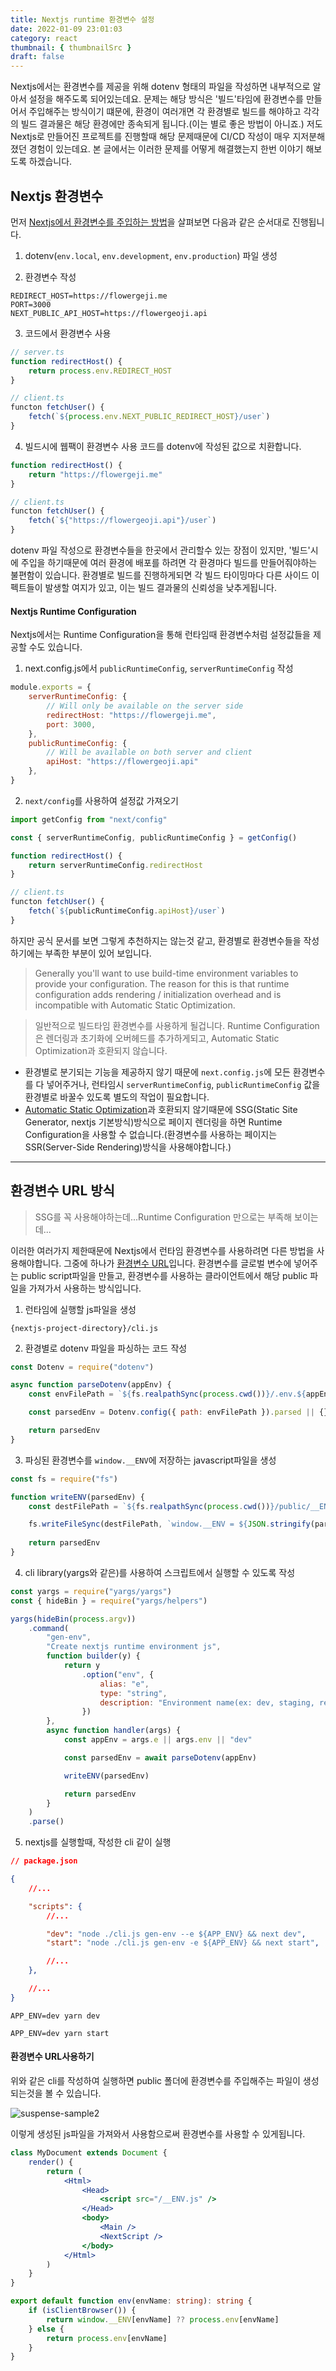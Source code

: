 ```yaml
---
title: Nextjs runtime 환경변수 설정
date: 2022-01-09 23:01:03
category: react
thumbnail: { thumbnailSrc }
draft: false
---
```


Nextjs에서는 환경변수를 제공을 위해 dotenv 형태의 파일을 작성하면 내부적으로 알아서 설정을 해주도록 되어있는데요. 문제는 해당 방식은 '빌드'타임에 환경변수를 만들어서 주입해주는 방식이기 떄문에, 환경이 여러개면 각 환경별로 빌드를 해야하고 각각의 빌드 결과물은 해당 환경에만 종속되게 됩니다.(이는 별로 좋은 방법이 아니죠.) 저도 Nextjs로 만들어진 프로젝트를 진행할때 해당 문제때문에 CI/CD 작성이 매우 지저분해졌던 경험이 있는데요. 본 글에서는 이러한 문제를 어떻게 해결했는지 한번 이야기 해보도록 하겠습니다.

## Nextjs 환경변수

먼저 [Nextjs에서 환경변수를 주입하는 방법](https://nextjs.org/docs/basic-features/environment-variables)을 살펴보면 다음과 같은 순서대로 진행됩니다.

1. dotenv(``env.local``, ``env.development``, ``env.production``) 파일 생성

2. 환경변수 작성
```dotenv
REDIRECT_HOST=https://flowergeji.me
PORT=3000
NEXT_PUBLIC_API_HOST=https://flowergeoji.api
```

3. 코드에서 환경변수 사용
```ts
// server.ts
function redirectHost() {
    return process.env.REDIRECT_HOST
}

// client.ts
functon fetchUser() {
    fetch(`${process.env.NEXT_PUBLIC_REDIRECT_HOST}/user`)
}
```

4. 빌드시에 웹팩이 환경변수 사용 코드를 dotenv에 작성된 값으로 치환합니다.
```ts
function redirectHost() {
    return "https://flowergeji.me"
}

// client.ts
functon fetchUser() {
    fetch(`${"https://flowergeoji.api"}/user`)
}
```

dotenv 파일 작성으로 환경변수들을 한곳에서 관리할수 있는 장점이 있지만, '빌드'시에 주입을 하기때문에 여러 환경에 배포를 하려면 각 환경마다 빌드를 만들어줘야하는 불편함이 있습니다. 환경별로 빌드를 진행하게되면 각 빌드 타이밍마다 다른 사이드 이펙트들이 발생할 여지가 있고, 이는 빌드 결과물의 신뢰성을 낮추게됩니다.

#### Nextjs Runtime Configuration

Nextjs에서는 Runtime Configuration을 통해 런타임때 환경변수처럼 설정값들을 제공할 수도 있습니다.

1. next.config.js에서 ``publicRuntimeConfig``, ``serverRuntimeConfig`` 작성
```js
module.exports = {
    serverRuntimeConfig: {
        // Will only be available on the server side
        redirectHost: "https://flowergeji.me",
        port: 3000,
    },
    publicRuntimeConfig: {
        // Will be available on both server and client
        apiHost: "https://flowergeoji.api"
    },
}
```

2. ``next/config``를 사용하여 설정값 가져오기
```ts
import getConfig from "next/config"

const { serverRuntimeConfig, publicRuntimeConfig } = getConfig()

function redirectHost() {
    return serverRuntimeConfig.redirectHost
}

// client.ts
functon fetchUser() {
    fetch(`${publicRuntimeConfig.apiHost}/user`)
}
```

하지만 공식 문서를 보면 그렇게 추천하지는 않는것 같고, 환경별로 환경변수들을 작성하기에는 부족한 부분이 있어 보입니다.

> Generally you'll want to use build-time environment variables to provide your configuration. The reason for this is that runtime configuration adds rendering / initialization overhead and is incompatible with Automatic Static Optimization.

> 일반적으로 빌드타임 환경변수를 사용하게 될겁니다. Runtime Configuration은 렌더링과 초기화에 오버헤드를 추가하게되고, Automatic Static Optimization과 호환되지 않습니다.

- 환경별로 분기되는 기능을 제공하지 않기 때문에 ``next.config.js``에 모든 환경변수를 다 넣어주거나, 런타임시 ``serverRuntimeConfig``, ``publicRuntimeConfig`` 값을 환경별로 바꿀수 있도록 별도의 작업이 필요합니다.
- [Automatic Static Optimization](https://nextjs.org/docs/advanced-features/automatic-static-optimization)과 호환되지 않기때문에 SSG(Static Site Generator, nextjs 기본방식)방식으로 페이지 렌더링을 하면 Runtime Configuration을 사용할 수 없습니다.(환경변수를 사용하는 페이지는 SSR(Server-Side Rendering)방식을 사용해야합니다.)

---

## 환경변수 URL 방식

> SSG를 꼭 사용해야하는데...Runtime Configuration 만으로는 부족해 보이는데...

이러한 여러가지 제한때문에 Nextjs에서 런타임 환경변수를 사용하려면 다른 방법을 사용해야합니다. 그중에 하나가 [환경변수 URL](https://dev.to/matt_catalfamo/runtime-configurations-with-react-22dl)입니다. 환경변수를 글로벌 변수에 넣어주는 public script파일을 만들고, 환경변수를 사용하는 클라이언트에서 해당 public 파일을 가져가서 사용하는 방식입니다.

1. 런타임에 실행할 js파일을 생성
    
```{nextjs-project-directory}/cli.js```

2. 환경별로 dotenv 파일을 파싱하는 코드 작성
```js
const Dotenv = require("dotenv")

async function parseDotenv(appEnv) {
    const envFilePath = `${fs.realpathSync(process.cwd())}/.env.${appEnv ?? "dev"}`

    const parsedEnv = Dotenv.config({ path: envFilePath }).parsed || {}

    return parsedEnv
}
```

3. 파싱된 환경변수를 ``window.__ENV``에 저장하는 javascript파일을 생성
```js
const fs = require("fs")

function writeENV(parsedEnv) {
    const destFilePath = `${fs.realpathSync(process.cwd())}/public/__ENV.js`

    fs.writeFileSync(destFilePath, `window.__ENV = ${JSON.stringify(parsedEnv)}`)
    
    return parsedEnv
}
```

4. cli library(yargs와 같은)를 사용하여 스크립트에서 실행할 수 있도록 작성
```js
const yargs = require("yargs/yargs")
const { hideBin } = require("yargs/helpers")

yargs(hideBin(process.argv))
    .command(
        "gen-env",
        "Create nextjs runtime environment js",
        function builder(y) {
            return y
                .option("env", {
                    alias: "e",
                    type: "string",
                    description: "Environment name(ex: dev, staging, real)",
                })
        },
        async function handler(args) {
            const appEnv = args.e || args.env || "dev"

            const parsedEnv = await parseDotenv(appEnv)

            writeENV(parsedEnv)

            return parsedEnv
        }
    )
    .parse()
```

5. nextjs를 실행할때, 작성한 cli 같이 실행
```json
// package.json

{
    //...

    "scripts": {
        //...

        "dev": "node ./cli.js gen-env --e ${APP_ENV} && next dev",
        "start": "node ./cli.js gen-env -e ${APP_ENV} && next start",

        //...
    },

    //...
}
```

```
APP_ENV=dev yarn dev
```

```
APP_ENV=dev yarn start
```

#### 환경변수 URL사용하기

위와 같은 cli를 작성하여 실행하면 public 폴더에 환경변수를 주입해주는 파일이 생성되는것을 볼 수 있습니다.

![suspense-sample2](./public-envfile.png)

이렇게 생성된 js파일을 가져와서 사용함으로써 환경변수를 사용할 수 있게됩니다.

```jsx
class MyDocument extends Document {
    render() {
        return (
            <Html>
                <Head>
                    <script src="/__ENV.js" />
                </Head>
                <body>
                    <Main />
                    <NextScript />
                </body>
            </Html>
        )
    }
}
```

```ts
export default function env(envName: string): string {
    if (isClientBrowser()) {
        return window.__ENV[envName] ?? process.env[envName]
    } else {
        return process.env[envName]
    }
}
```